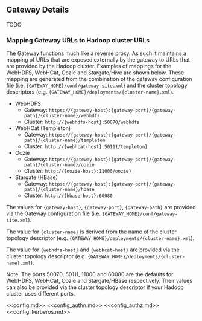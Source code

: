 <!---
   Licensed to the Apache Software Foundation (ASF) under one or more
   contributor license agreements.  See the NOTICE file distributed with
   this work for additional information regarding copyright ownership.
   The ASF licenses this file to You under the Apache License, Version 2.0
   (the "License"); you may not use this file except in compliance with
   the License.  You may obtain a copy of the License at

       http://www.apache.org/licenses/LICENSE-2.0

   Unless required by applicable law or agreed to in writing, software
   distributed under the License is distributed on an "AS IS" BASIS,
   WITHOUT WARRANTIES OR CONDITIONS OF ANY KIND, either express or implied.
   See the License for the specific language governing permissions and
   limitations under the License.
--->

## Gateway Details ##

TODO

### Mapping Gateway URLs to Hadoop cluster URLs

The Gateway functions much like a reverse proxy.
As such it maintains a mapping of URLs that are exposed externally by the gateway to URLs that are provided by the Hadoop cluster.
Examples of mappings for the WebHDFS, WebHCat, Oozie and Stargate/Hive are shown below.
These mapping are generated from the combination of the gateway configuration file (i.e. `{GATEWAY_HOME}/conf/gateway-site.xml`) and the cluster topology descriptors (e.g. `{GATEWAY_HOME}/deployments/{cluster-name}.xml`).

* WebHDFS
    * Gateway: `https://{gateway-host}:{gateway-port}/{gateway-path}/{cluster-name}/webhdfs`
    * Cluster: `http://{webhdfs-host}:50070/webhdfs`
* WebHCat (Templeton)
    * Gateway: `https://{gateway-host}:{gateway-port}/{gateway-path}/{cluster-name}/templeton`
    * Cluster: `http://{webhcat-host}:50111/templeton}`
* Oozie
    * Gateway: `https://{gateway-host}:{gateway-port}/{gateway-path}/{cluster-name}/oozie`
    * Cluster: `http://{oozie-host}:11000/oozie}`
* Stargate (HBase)
    * Gateway: `https://{gateway-host}:{gateway-port}/{gateway-path}/{cluster-name}/hbase`
    * Cluster: `http://{hbase-host}:60080`

The values for `{gateway-host}`, `{gateway-port}`, `{gateway-path}` are provided via the Gateway configuration file (i.e. `{GATEWAY_HOME}/conf/gateway-site.xml`).

The value for `{cluster-name}` is derived from the name of the cluster topology descriptor (e.g. `{GATEWAY_HOME}/deployments/{cluster-name}.xml`).

The value for `{webhdfs-host}` and `{webhcat-host}` are provided via the cluster topology descriptor (e.g. `{GATEWAY_HOME}/deployments/{cluster-name}.xml`).

Note: The ports 50070, 50111, 11000 and 60080 are the defaults for WebHDFS, WebHCat, Oozie and Stargate/HBase respectively.
Their values can also be provided via the cluster topology descriptor if your Hadoop cluster uses different ports.

<<config.md>>
<<config_authn.md>>
<<config_authz.md>>
<<config_kerberos.md>>

